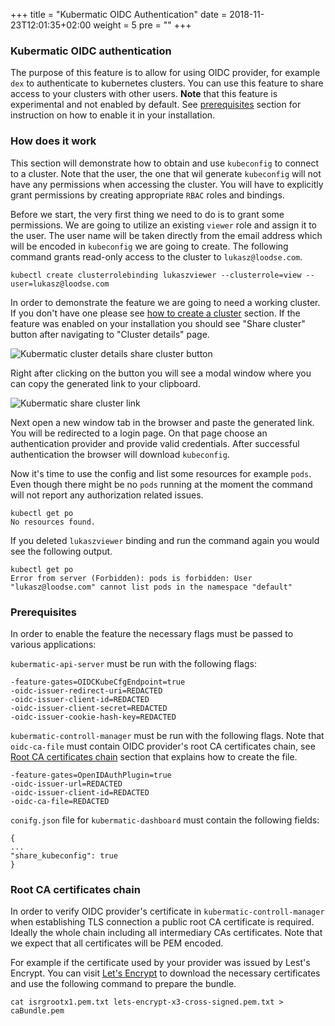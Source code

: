 +++
title = "Kubermatic OIDC Authentication"
date = 2018-11-23T12:01:35+02:00
weight = 5
pre = "<b></b>"
+++

### Kubermatic OIDC authentication

The purpose of this feature is to allow for using OIDC provider, for example `dex` to authenticate to kubernetes clusters. You can use this feature to share access to your clusters with other users.
**Note** that this feature is experimental and not enabled by default. See [prerequisites](/advanced/oidc_auth/#prerequisites) section for instruction on how to enable it in your installation.

### How does it work

This section will demonstrate how to obtain and use `kubeconfig` to connect to a cluster. Note that the user, the one that wil generate `kubeconfig` will not have any permissions when accessing the cluster. You will have
to explicitly grant permissions by creating appropriate `RBAC` roles and bindings.

Before we start, the very first thing we need to do is to grant some permissions. We are going to utilize an existing `viewer` role and assign it to the user.
The user name will be taken directly from the email address which will be encoded in `kubeconfig` we are going to create. 
The following command grants read-only access to the cluster to `lukasz@loodse.com`.

```
kubectl create clusterrolebinding lukaszviewer --clusterrole=view --user=lukasz@loodse.com
```

In order to demonstrate the feature we are going to need a working cluster. If you don't have one please see [how to create a cluster](/getting_started/create_cluster/) section.
If the feature was enabled on your installation you should see "Share cluster" button after navigating to "Cluster details" page.

![Kubermatic cluster details share cluster button](/img/advanced/oidc_auth/share_cluster_button.png)

Right after clicking on the button you will see a modal window where you can copy the generated link to your clipboard.

![Kubermatic share cluster link](/img/advanced/oidc_auth/share_cluster_modal.png)

Next open a new window tab in the browser and paste the generated link. You will be redirected to a login page. On that page choose an authentication provider and provide valid credentials.
After successful authentication the browser will download `kubeconfig`.

Now it's time to use the config and list some resources for example `pods`. Even though there might be no `pods` running at the moment 
the command will not report any authorization related issues.

```
kubectl get po
No resources found.

```

If you deleted `lukaszviewer` binding and run the command again you would see the following output.

```
kubectl get po
Error from server (Forbidden): pods is forbidden: User "lukasz@loodse.com" cannot list pods in the namespace "default"
```

### Prerequisites 

In order to enable the feature the necessary flags must be passed to various applications:

`kubermatic-api-server` must be run with the following flags:
```
-feature-gates=OIDCKubeCfgEndpoint=true
-oidc-issuer-redirect-uri=REDACTED
-oidc-issuer-client-id=REDACTED
-oidc-issuer-client-secret=REDACTED
-oidc-issuer-cookie-hash-key=REDACTED
```

`kubermatic-controll-manager` must be run with the following flags.
Note that `oidc-ca-file` must contain OIDC provider's root CA certificates chain, 
see [Root CA certificates chain](/advanced/oidc_auth/#root-ca-certificates-chain) section that explains how to create the file.

```
-feature-gates=OpenIDAuthPlugin=true 
-oidc-issuer-url=REDACTED
-oidc-issuer-client-id=REDACTED 
-oidc-ca-file=REDACTED
```


`conifg.json` file for `kubermatic-dashboard` must contain the following fields:
```
{
...
"share_kubeconfig": true
}
```

### Root CA certificates chain

In order to verify OIDC provider's certificate in `kubermatic-controll-manager` when establishing TLS connection a public root CA certificate is required. Ideally the whole 
chain including all intermediary CAs certificates. Note that we expect that all certificates will be PEM encoded. 

For example if the certificate used by your provider was issued by Lest's Encrypt. You can visit [Let's Encrypt](https://letsencrypt.org/certificates) to download the necessary certificates 
and use the following command to prepare the bundle.


```
cat isrgrootx1.pem.txt lets-encrypt-x3-cross-signed.pem.txt > caBundle.pem

```
